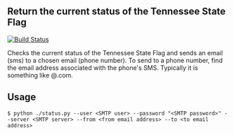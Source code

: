 ## Return the current status of the Tennessee State Flag

[![Build Status](https://travis-ci.org/pconwell/tn-state-flag-status.svg?branch=master)](https://travis-ci.org/pconwell/tn-state-flag-status)

Checks the current status of the Tennessee State Flag and sends an email (sms) to a chosen email (phone number). To send to a phone number, find the email address associated with the phone's SMS. Typically it is something like <PHONENUMBER>@<carrier>.com.

## Usage

`$ python ./status.py --user <SMTP user> --password "<SMTP password>" --server <SMTP server> --from <from email address> --to <to email address>`
